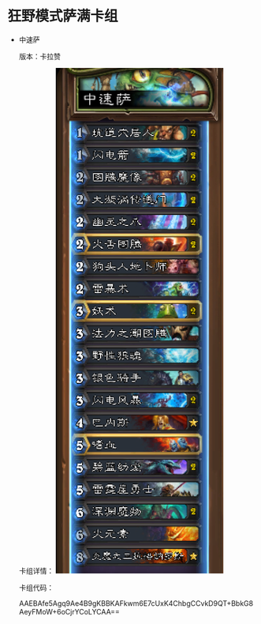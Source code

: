 # 狂野模式萨满卡组

- 中速萨

  版本：卡拉赞

  卡组详情：
  ![midRange_shaman](midRange_shaman.png)

  卡组代码：

  AAEBAfe5Agq9Ae4B9gKBBKAFkwm6E7cUxK4ChbgCCvkD9QT+BbkG8AeyFMoW+6oCjrYCoLYCAA==
